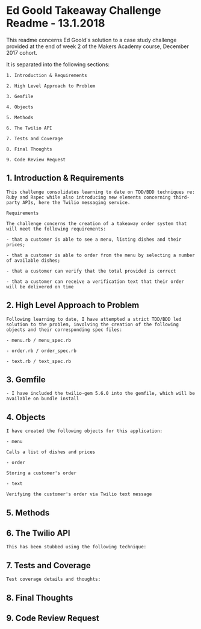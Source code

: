 # **Ed Goold Takeaway Challenge Readme - 13.1.2018**

This readme concerns Ed Goold's solution to a case study challenge provided at the end of week 2 of the Makers Academy course, December 2017 cohort.

It is separated into the following sections:

	1. Introduction & Requirements

	2. High Level Approach to Problem

	3. Gemfile

	4. Objects

	5. Methods

	6. The Twilio API

	7. Tests and Coverage

	8. Final Thoughts

	9. Code Review Request


## **1. Introduction & Requirements**

	This challenge consolidates learning to date on TDD/BDD techniques re: Ruby and Rspec while also introducing new elements concerning third-party APIs, here the Twilio messaging service.

	Requirements 

	The challenge concerns the creation of a takeaway order system that will meet the following requirements:

	- that a customer is able to see a menu, listing dishes and their prices;

	- that a customer is able to order from the menu by selecting a number of available dishes;

	- that a customer can verify that the total provided is correct

	- that a customer can receive a verification text that their order will be delivered on time

## **2. High Level Approach to Problem**

	Following learning to date, I have attempted a strict TDD/BDD led solution to the problem, involving the creation of the following objects and their corresponding spec files:

	- menu.rb / menu_spec.rb

	- order.rb / order_spec.rb

	- text.rb / text_spec.rb

## **3. Gemfile**

	- I have included the twilio-gem 5.6.0 into the gemfile, which will be available on bundle install

## **4. Objects**

	I have created the following objects for this application:

	- menu

	Calls a list of dishes and prices

	- order

	Storing a customer's order

	- text

	Verifying the customer's order via Twilio text message

## **5. Methods**

## **6. The Twilio API**

	This has been stubbed using the following technique:

## **7. Tests and Coverage**

	Test coverage details and thoughts:

## **8. Final Thoughts**

## **9. Code Review Request**


